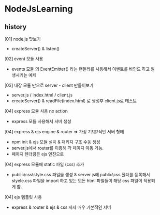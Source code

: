 # NodeJsLearning

## history

[01] node.js 맛보기
 - createServer() & listen()

[02] event 모듈 사용
- events 모듈 의 EventEmitter() 라는 핸들러를 사용해서 이벤트를 바인드 하고 발생시키는 예제

[03] 내장 모듈 만으로 server - client 만들어보기
- server.js / index.html / client.js
- createServer() & readFile(index.html) 로 생성후 client.js로 테스트

[04] express 모듈 사용 no action
- express 모듈 사용해서 서버 생성

[04] express & ejs engine & router => 가장 기!본!적인 서버 형태 
- npm init & ejs 모듈 설치 & 패키지 구조 수동 생성
- server.js에서 router를 이용해 각 페이지 이동 가능.
- 페이지 렌더링은 ejs 엔진으로

[04] express 모듈에 static 파일 (css) 추가
- public\css\style.css 파일을 생성 & server.js에 public\css 폴더를 등록해서 styele.css 파일을 import 하고 있는 모든 html 파일들이 해당 css 파일이 적용되게 함.

[04] ejs 템플릿 사용
- express & router & ejs & css 까지 매우 기본적인 서버



